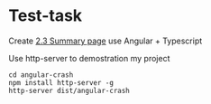 # Test-task

Create [2.3 Summary page](https://docs.google.com/document/d/e/2PACX-1vQYdtpeUBzZyWYpAgrbh_nR7vbPVn3uYCsGqp5RXh-57mh59TRR3nUb07_1wiZcFx8GkQS_BO2dnkAN/pub) use Angular + Typescript

Use http-server to demostration my project
```
cd angular-crash
npm install http-server -g
http-server dist/angular-crash
```
